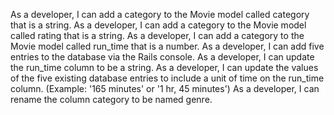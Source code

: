 As a developer, I can add a category to the Movie model called category that is a string.
As a developer, I can add a category to the Movie model called rating that is a string.
As a developer, I can add a category to the Movie model called run_time that is a number.
As a developer, I can add five entries to the database via the Rails console.
As a developer, I can update the run_time column to be a string.
As a developer, I can update the values of the five existing database entries to include a unit of time on the run_time column. (Example: '165 minutes' or '1 hr, 45 minutes')
As a developer, I can rename the column category to be named genre.


